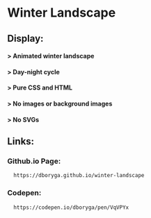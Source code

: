 # Winter Landscape

  ## Display:
#### > Animated winter landscape
#### > Day-night cycle
####  > Pure CSS and HTML
####  > No images or background images
####  > No SVGs

 ## Links:
### Github.io Page:
      https://dboryga.github.io/winter-landscape
###
### Codepen:
      https://codepen.io/dboryga/pen/VqVPYx
